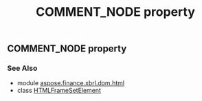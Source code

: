 ﻿---
title: COMMENT_NODE property
second_title: Aspose.Finance for Python via .NET API References
description: 
type: docs
weight: 140
url: /python-net/aspose.finance.xbrl.dom.html/htmlframesetelement/comment_node/
is_root: false
---

## COMMENT_NODE property


### See Also
* module [aspose.finance.xbrl.dom.html](../../)
* class [HTMLFrameSetElement](/finance/python-net/aspose.finance.xbrl.dom.html/htmlframesetelement)
